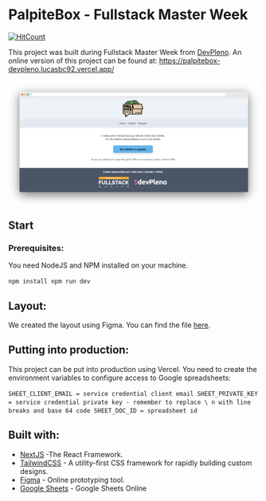 # PalpiteBox - Fullstack Master Week

[![HitCount](https://hits.dwyl.com/lucasbc92/lucasbc92/palpitebox-devpleno.svg)](https://hits.dwyl.com/lucasbc92/lucasbc92/palpitebox-devpleno)

This project was built during Fullstack Master Week from [DevPleno](https://devpleno.com). An online version of this project can be found at: https://palpitebox-devpleno.lucasbc92.vercel.app/

![Preview](https://github.com/lucasbc92/palpitebox-devpleno/blob/master/print.png?raw=true)

## Start



### Prerequisites:

You need NodeJS and NPM installed on your machine.

``
npm install
npm run dev
``

## Layout:

We created the layout using Figma. You can find the file [here](https://www.figma.com/file/HxvAYhS6l7UDI49u8uLdaC/palpite-box?node-id=0%3A1).

## Putting into production:

This project can be put into production using Vercel. You need to create the environment variables to configure access to Google spreadsheets:

``
SHEET_CLIENT_EMAIL = service credential client email
SHEET_PRIVATE_KEY = service credential private key - remember to replace \ n with line breaks and base 64 code
SHEET_DOC_ID = spreadsheet id
``

## Built with:

* [NextJS](https://nextjs.org/) -The React Framework.
* [TailwindCSS](https://tailwindcss.com/) - A utility-first CSS framework for
rapidly building custom designs.
* [Figma](https://figma.com/) - Online prototyping tool.
* [Google Sheets](https://drive.google.com) - Google Sheets Online
